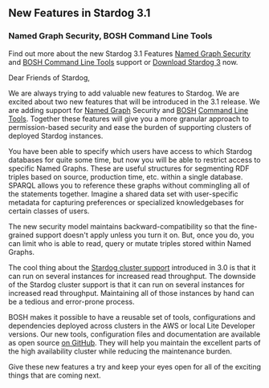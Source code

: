 ## New Features in Stardog 3.1

### Named Graph Security, BOSH Command Line Tools

Find out more about the new Stardog 3.1 Features
[Named Graph Security](<Link to Named Graph Security Docs>) and
[BOSH Command Line Tools](<https://github.com/complexible/stardog-release>) support or
[Download Stardog 3](<http://stardog.com/#download>)
now.

Dear Friends of Stardog,

We are always trying to add valuable new features to Stardog. We are excited about two new features that will be introduced in the 3.1 release. We are adding support for [Named Graph](<http://en.wikipedia.org/wiki/Named_graph>) Security and [BOSH](<http://bosh.io>) [Command Line Tools](https://github.com/complexible/stardog-release). Together these features will give you a more granular approach to permission-based security and ease the burden of supporting clusters of deployed Stardog instances.

You have been able to specify which users have access to which Stardog databases for quite some time, but now you will be able to restrict access to specific Named Graphs. These are useful structures for segmenting RDF triples based on source, production time, etc. within a single database. SPARQL allows you to reference these graphs without commingling all of the statements together. Imagine a shared data set with user-specific metadata for capturing preferences or specialized knowledgebases for certain classes of users.

The new security model maintains backward-compatibility so that the fine-grained support doesn't apply unless you turn it on. But, once you do, you can limit who is able to read, query or mutate triples stored within Named Graphs.

The cool thing about the [Stardog cluster support](<http://docs.stardog.com/#_high_availability_cluster>) introduced in 3.0 is that it can run on several instances for increased read throughput. The downside of the Stardog cluster support is that it can run on several instances for increased read throughput. Maintaining all of those instances by hand can be a tedious and error-prone process.

BOSH makes it possible to have a reusable set of tools, configurations and dependencies deployed across clusters in the AWS or local Lite Developer versions. Our new tools, configuration files and documentation are available as open source [on GitHub](<https://github.com/complexible/stardog-release>). They will help you maintain the excellent parts of the high availability cluster while reducing the maintenance burden.

Give these new features a try and keep your eyes open for all of the exciting things that are coming next.